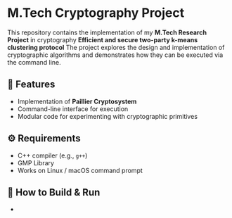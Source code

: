 # M.Tech Cryptography Project

This repository contains the implementation of my **M.Tech Research Project** in cryptography **Efficient and secure two-party k-means clustering protocol**
The project explores the design and implementation of cryptographic algorithms and demonstrates how they can be executed via the command line.


## 🔑 Features
- Implementation of **Paillier Cryptosystem**
- Command-line interface for execution
- Modular code for experimenting with cryptographic primitives

## ⚙️ Requirements
- C++ compiler (e.g., `g++`)  
- GMP Library 
- Works on Linux / macOS command prompt

## 🚀 How to Build & Run
-
